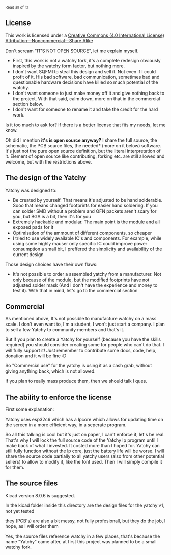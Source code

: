 <sub>Read all of it!</sub>
## License
This work is licensed under a [Creative Commons (4.0 International License) Attribution—Noncommercial—Share Alike](https://creativecommons.org/licenses/by-nc-sa/4.0/)

Don't scream "IT'S NOT OPEN SOURCE", let me explain myself.

- First, this work is not a watchy fork, it's a complete redesign obviously inspired by the watchy form factor, but nothing more.
- I don't want SQFMI to steal this design and sell it. Not even if I could profit of it. His bad software, bad communication, sometimes bad and questionable hardware decisions have killed so much potential of the watchy.
- I don't want someone to just make money off it and give nothing back to the project. With that said, calm down, more on that in the commercial section below.
- I don't want for someone to rename it and take the credit for the hard work.

Is it too much to ask for? If there is a better license that fits my needs, let me know.

Oh did I mention **it's is open source anyway?** I share the full source, the schematic, the PCB source files, the needed* (more on it below) software. It's just not the pure open source definition, but the literal interpretation of it. Element of open source like contributing, forking etc. are still allowed and welcome, but with the restrictions above.

## The design of the Yatchy
Yatchy was designed to:
- Be created by yourself. That means it's adjusted to be hand solderable. Sooo that means changed footprints for easier hand soldering. If you can solder SMD without a problem and QFN packets aren't scary for you, but BGA is a bit, then it's for you
- Extremely hackable and modular. The main point is the module and all exposed pads for it
- Optimisation of the ammount of different components, so cheaper
- I tried to use widely available IC's and components. For example, while using some highly mauser only specific IC could improve power consumption a small bit, I preffered the simplicity and availability of the current design

Those design choices have their own flaws:
- It's not possible to order a assembled yatchy from a manufacturer. Not only because of the module, but the modified footprints have not adjusted solder mask (And I don't have the experience and money to test it). With that in mind, let's go to the commercial section

## Commercial
As mentioned above, It's not possible to manufacture watchy on a mass scale. I don't even want to, I'm a student, I won't just start a company. I plan to sell a few Yatchy to community members and that's it.

But if you plan to create a Yatchy for yourself (because you have the skills required) you should consider creating some for people who can't do that. I will fully support it! Just remember to contribute some docs, code, help, donation and it will be fine :D

So "Commercial use" for the yatchy is using it as a cash grab, without giving anything back, which is not allowed.

If you plan to really mass produce them, then we should talk I ques.

## The ability to enforce the license
First some explanation:

Yatchy uses esp32c6 which has a lpcore which allows for updating time on the screen in a more efficient way, in a seperate program.

So all this talking is cool but it's just on paper, I can't enforce it, let's be real. That's why I will lock the full source code of the Yatchy lp program until I make back of what I invested. It costed more than I hoped for. Yatchy can still fully function without the lp core, just the battery life will be worse. I will share the source code partially to all yatchy users (also from other potential sellers) to allow to modify it, like the font used. Then I will simply compile it for them.

## The source files
Kicad version 8.0.6 is suggested.

In the kicad folder inside this directory are the design files for the yatchy v1, not yet tested

they (PCB's) are also a bit messy, not fully profesionall, but they do the job, I hope, as I will order them

Yes, the source files reference watchy in a few places, that's because the name "Yatchy" came after, at first this project was planned to be a small watchy fork.
